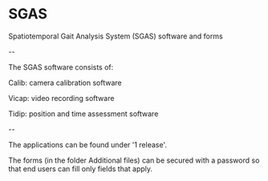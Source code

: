 # SGAS
Spatiotemporal Gait Analysis System (SGAS) software and forms

--

The SGAS software consists of:

Calib: camera calibration software

Vicap: video recording software

Tidip: position and time assessment software 

--

The applications can be found under '1 release'.

The forms (in the folder Additional files) can be secured with a password so that end users can fill only fields that apply.
